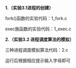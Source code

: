 **1.（实验3.1进程的创建）**

fork()函数的实验代码：1_fork.c

exec族函数的实验代码：1_exec.c

**2.（实验3.2 进程调度算法的模拟）**

三种进程调度模拟算法代码：2.c

运行后根据相应提示输入字母即可